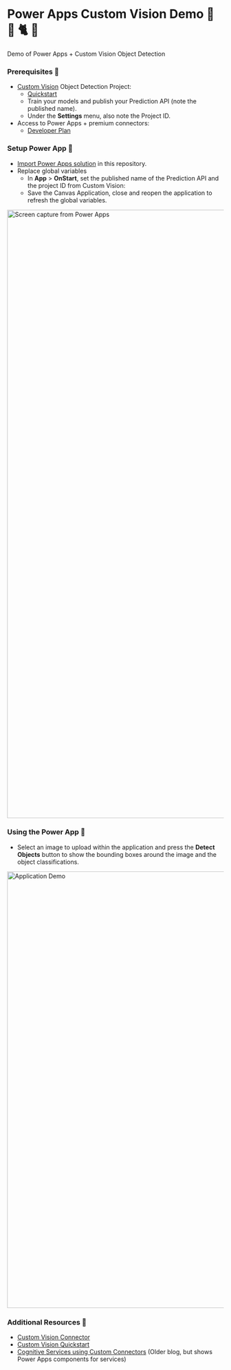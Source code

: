 # Power Apps Custom Vision Demo 🦝 🐍 🐈 👀

Demo of Power Apps + Custom Vision Object Detection 

### Prerequisites 📝

* [Custom Vision](customvision.ai) Object Detection Project:
  * [Quickstart](https://docs.microsoft.com/en-us/azure/cognitive-services/custom-vision-service/get-started-build-detector#create-a-new-project)
  * Train your models and publish your Prediction API (note the published name).
  * Under the **Settings** menu, also note the Project ID.
* Access to Power Apps + premium connectors:
  * [Developer Plan](https://powerapps.microsoft.com/en-us/developerplan)
 
### Setup Power App 🔧

* [Import Power Apps solution](https://docs.microsoft.com/en-us/powerapps/maker/data-platform/import-update-export-solutions) in this repository.
* Replace global variables
  * In **App** > **OnStart**, set the published name of the Prediction API and the project ID from Custom Vision:  
  * Save the Canvas Application, close and reopen the application to refresh the global variables.
  
<img width="1413" alt="Screen capture from Power Apps" src="https://user-images.githubusercontent.com/1610195/141732628-90e33a6d-a245-4023-baf6-d320ae990571.png">

### Using the Power App 🤹

* Select an image to upload within the application and press the **Detect Objects** button to show the bounding boxes around the image and the object classifications.

<img width="1014" alt="Application Demo" src="https://user-images.githubusercontent.com/1610195/141733329-9d02530f-8770-4300-a9c4-128fba3d4c4a.png">

### Additional Resources 🎁
* [Custom Vision Connector](https://docs.microsoft.com/en-us/connectors/cognitiveservicescustomvision/)
* [Custom Vision Quickstart](https://docs.microsoft.com/en-us/azure/cognitive-services/custom-vision-service/get-started-build-detector#create-a-new-project)
* [Cognitive Services using Custom Connectors](https://powerapps.microsoft.com/ca-es/blog/cognitive-services-with-powerapps-using-custom-connectors) (Older blog, but shows Power Apps components for services)
